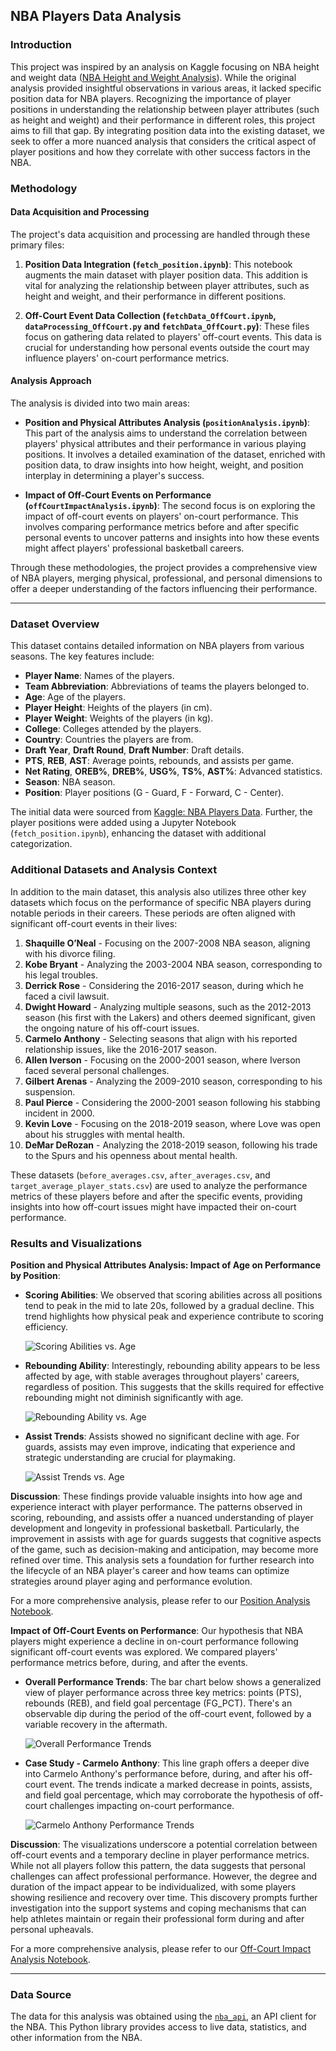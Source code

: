 ## NBA Players Data Analysis

### Introduction
This project was inspired by an analysis on Kaggle focusing on NBA height and weight data ([NBA Height and Weight Analysis](https://www.kaggle.com/code/justinas/nba-height-and-weight-analysis)). While the original analysis provided insightful observations in various areas, it lacked specific position data for NBA players. Recognizing the importance of player positions in understanding the relationship between player attributes (such as height and weight) and their performance in different roles, this project aims to fill that gap. By integrating position data into the existing dataset, we seek to offer a more nuanced analysis that considers the critical aspect of player positions and how they correlate with other success factors in the NBA.

### Methodology

#### Data Acquisition and Processing
The project's data acquisition and processing are handled through these primary files:

1. **Position Data Integration (`fetch_position.ipynb`)**: This notebook augments the main dataset with player position data. This addition is vital for analyzing the relationship between player attributes, such as height and weight, and their performance in different positions.

2. **Off-Court Event Data Collection (`fetchData_OffCourt.ipynb`, `dataProcessing_OffCourt.py` and `fetchData_OffCourt.py`)**: These files focus on gathering data related to players' off-court events. This data is crucial for understanding how personal events outside the court may influence players' on-court performance metrics.

#### Analysis Approach
The analysis is divided into two main areas:

- **Position and Physical Attributes Analysis (`positionAnalysis.ipynb`)**: This part of the analysis aims to understand the correlation between players' physical attributes and their performance in various playing positions. It involves a detailed examination of the dataset, enriched with position data, to draw insights into how height, weight, and position interplay in determining a player's success.

- **Impact of Off-Court Events on Performance (`offCourtImpactAnalysis.ipynb`)**: The second focus is on exploring the impact of off-court events on players' on-court performance. This involves comparing performance metrics before and after specific personal events to uncover patterns and insights into how these events might affect players' professional basketball careers.

Through these methodologies, the project provides a comprehensive view of NBA players, merging physical, professional, and personal dimensions to offer a deeper understanding of the factors influencing their performance.

---

### Dataset Overview
This dataset contains detailed information on NBA players from various seasons. The key features include:

- **Player Name**: Names of the players.
- **Team Abbreviation**: Abbreviations of teams the players belonged to.
- **Age**: Age of the players.
- **Player Height**: Heights of the players (in cm).
- **Player Weight**: Weights of the players (in kg).
- **College**: Colleges attended by the players.
- **Country**: Countries the players are from.
- **Draft Year**, **Draft Round**, **Draft Number**: Draft details.
- **PTS**, **REB**, **AST**: Average points, rebounds, and assists per game.
- **Net Rating**, **OREB%**, **DREB%**, **USG%**, **TS%**, **AST%**: Advanced statistics.
- **Season**: NBA season.
- **Position**: Player positions (G - Guard, F - Forward, C - Center).

The initial data were sourced from [Kaggle: NBA Players Data](https://www.kaggle.com/datasets/justinas/nba-players-data). Further, the player positions were added using a Jupyter Notebook (`fetch_position.ipynb`), enhancing the dataset with additional categorization.

### Additional Datasets and Analysis Context

In addition to the main dataset, this analysis also utilizes three other key datasets which focus on the performance of specific NBA players during notable periods in their careers. These periods are often aligned with significant off-court events in their lives:

1. **Shaquille O’Neal** - Focusing on the 2007-2008 NBA season, aligning with his divorce filing.
2. **Kobe Bryant** - Analyzing the 2003-2004 NBA season, corresponding to his legal troubles.
3. **Derrick Rose** - Considering the 2016-2017 season, during which he faced a civil lawsuit.
4. **Dwight Howard** - Analyzing multiple seasons, such as the 2012-2013 season (his first with the Lakers) and others deemed significant, given the ongoing nature of his off-court issues.
5. **Carmelo Anthony** - Selecting seasons that align with his reported relationship issues, like the 2016-2017 season.
6. **Allen Iverson** - Focusing on the 2000-2001 season, where Iverson faced several personal challenges.
7. **Gilbert Arenas** - Analyzing the 2009-2010 season, corresponding to his suspension.
8. **Paul Pierce** - Considering the 2000-2001 season following his stabbing incident in 2000.
9. **Kevin Love** - Focusing on the 2018-2019 season, where Love was open about his struggles with mental health.
10. **DeMar DeRozan** - Analyzing the 2018-2019 season, following his trade to the Spurs and his openness about mental health.

These datasets (`before_averages.csv`, `after_averages.csv`, and `target_average_player_stats.csv`) are used to analyze the performance metrics of these players before and after the specific events, providing insights into how off-court issues might have impacted their on-court performance.

### Results and Visualizations

**Position and Physical Attributes Analysis: Impact of Age on Performance by Position**:
- **Scoring Abilities**: We observed that scoring abilities across all positions tend to peak in the mid to late 20s, followed by a gradual decline. This trend highlights how physical peak and experience contribute to scoring efficiency.
  
  ![Scoring Abilities vs. Age](./images/results/age_pts.png)

- **Rebounding Ability**: Interestingly, rebounding ability appears to be less affected by age, with stable averages throughout players' careers, regardless of position. This suggests that the skills required for effective rebounding might not diminish significantly with age.

  ![Rebounding Ability vs. Age](./images/results/age_rebs.png)

- **Assist Trends**: Assists showed no significant decline with age. For guards, assists may even improve, indicating that experience and strategic understanding are crucial for playmaking.

  ![Assist Trends vs. Age](./images/results/age_asts.png)

**Discussion**:
These findings provide valuable insights into how age and experience interact with player performance. The patterns observed in scoring, rebounding, and assists offer a nuanced understanding of player development and longevity in professional basketball. Particularly, the improvement in assists with age for guards suggests that cognitive aspects of the game, such as decision-making and anticipation, may become more refined over time. This analysis sets a foundation for further research into the lifecycle of an NBA player's career and how teams can optimize strategies around player aging and performance evolution.

For a more comprehensive analysis, please refer to our [Position Analysis Notebook](https://github.com/ChuanCheLin/NBA-Height-and-Weight-Analysis/blob/main/positionAnalysis.ipynb).

**Impact of Off-Court Events on Performance**:
Our hypothesis that NBA players might experience a decline in on-court performance following significant off-court events was explored. We compared players' performance metrics before, during, and after the events.

- **Overall Performance Trends**: The bar chart below shows a generalized view of player performance across three key metrics: points (PTS), rebounds (REB), and field goal percentage (FG_PCT). There's an observable dip during the period of the off-court event, followed by a variable recovery in the aftermath.
  
  ![Overall Performance Trends](./images/results/offCourt_overview.png)

- **Case Study - Carmelo Anthony**: This line graph offers a deeper dive into Carmelo Anthony's performance before, during, and after his off-court event. The trends indicate a marked decrease in points, assists, and field goal percentage, which may corroborate the hypothesis of off-court challenges impacting on-court performance.

  ![Carmelo Anthony Performance Trends](./images/results/offCourt_melo.png)

**Discussion**:
The visualizations underscore a potential correlation between off-court events and a temporary decline in player performance metrics. While not all players follow this pattern, the data suggests that personal challenges can affect professional performance. However, the degree and duration of the impact appear to be individualized, with some players showing resilience and recovery over time. This discovery prompts further investigation into the support systems and coping mechanisms that can help athletes maintain or regain their professional form during and after personal upheavals.

For a more comprehensive analysis, please refer to our [Off-Court Impact Analysis Notebook](https://github.com/ChuanCheLin/NBA-Height-and-Weight-Analysis/blob/main/offCourtImpactAnalysis.ipynb).

---


### Data Source
The data for this analysis was obtained using the [`nba_api`](https://github.com/swar/nba_api), an API client for the NBA. This Python library provides access to live data, statistics, and other information from the NBA.